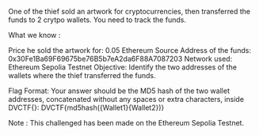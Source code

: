 One of the thief sold an artwork for cryptocurrencies, then transferred the funds to 2 crytpo wallets. You need to track the funds.

What we know :

Price he sold the artwork for: 0.05 Ethereum Source Address of the funds: 0x30Fe1Ba69F69675be76B5b7eA2da6F88A7087203 Network used: Ethereum Sepolia Testnet Objective: Identify the two addresses of the wallets where the thief transferred the funds.

Flag Format: Your answer should be the MD5 hash of the two wallet addresses, concatenated without any spaces or extra characters, inside DVCTF{}: DVCTF{md5hash({Wallet1}{Wallet2})}

Note : This challenged has been made on the Ethereum Sepolia Testnet.
